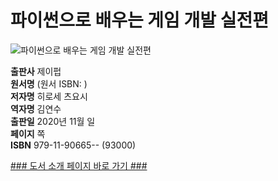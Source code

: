 # 파이썬으로 배우는 게임 개발 실전편
![파이썬으로 배우는 게임 개발 실전편]()

**출판사** 제이펍  
**원서명** (원서 ISBN: )  
**저자명** 히로세 츠요시  
**역자명** 김연수  
**출판일** 2020년 11월 일  
**페이지** 쪽    
**ISBN**  979-11-90665-- (93000)  

[### 도서 소개 페이지 바로 가기 ###]()  
